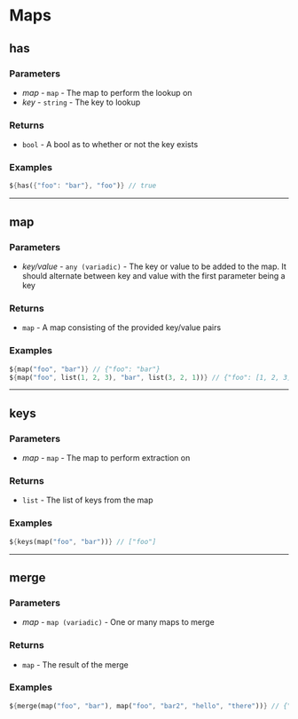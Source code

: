 # Maps

## has

### Parameters

* *map* - `map` - The map to perform the lookup on
* *key* - `string` - The key to lookup

### Returns

* `bool` - A bool as to whether or not the key exists

### Examples

```dart
${has({"foo": "bar"}, "foo")} // true
```

---

## map

### Parameters

* *key/value* - `any (variadic)` - The key or value to be added to the map. It should alternate between key and value with the first parameter being a key

### Returns

* `map` - A map consisting of the provided key/value pairs

### Examples

```dart
${map("foo", "bar")} // {"foo": "bar"}
${map("foo", list(1, 2, 3), "bar", list(3, 2, 1))} // {"foo": [1, 2, 3], "bar": [3, 2, 1]}
```

---

## keys

### Parameters

* *map* - `map` - The map to perform extraction on

### Returns

* `list` - The list of keys from the map

### Examples

```dart
${keys(map("foo", "bar"))} // ["foo"]
```

---

## merge

### Parameters
* *map* - `map (variadic)` - One or many maps to merge

### Returns

* `map` - The result of the merge

### Examples

```dart
${merge(map("foo", "bar"), map("foo", "bar2", "hello", "there"))} // {"foo": "bar2", "hello": "there"}
```
